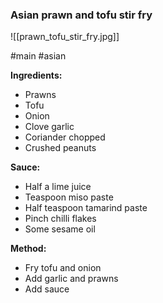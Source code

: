 ### Asian prawn and tofu stir fry

![[prawn_tofu_stir_fry.jpg]]

#main #asian

**Ingredients:**
- Prawns  
- Tofu  
- Onion  
- Clove garlic  
- Coriander chopped  
- Crushed peanuts  

**Sauce:**  
- Half a lime juice  
- Teaspoon miso paste  
- Half teaspoon tamarind paste  
- Pinch chilli flakes  
- Some sesame oil  
  
**Method:**
- Fry tofu and onion  
- Add garlic and prawns  
- Add sauce
